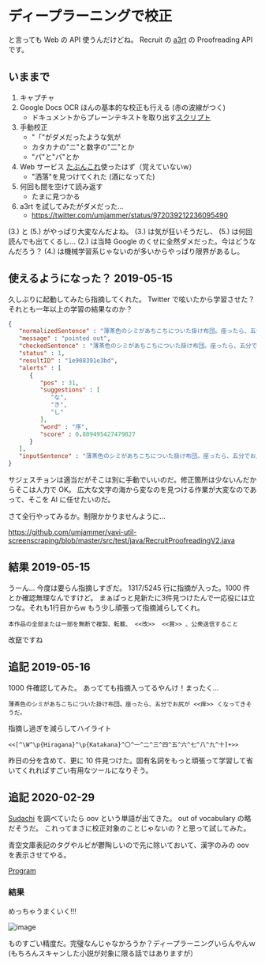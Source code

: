 # ディープラーニングで校正

と言っても Web の API 使うんだけどね。
Recruit の [a3rt](https://a3rt.recruit-tech.co.jp/product/proofreadingAPI/) の Proofreading API です。

## いままで

 1. キャプチャ
 2. Google Docs OCR ほんの基本的な校正も行える (赤の波線がつく)
     * ドキュメントからプレーンテキストを取り出す[スクリプト](https://gist.github.com/umjammer/30b1977bfaa0c36241261016052669ae#file-docxview-sh)
 3. 手動校正
     * "「"がダメだったような気が
     * カタカナの"ニ"と数字の"二"とか
     * "パ"と"バ"とか
 4. Web サービス [たぶんこれ](http://enno.jp/)使ったはず（覚えていないw）
     * "洒落"を見つけてくれた (酒になってた)
 5. 何回も間を空けて読み返す
     * たまに見つかる
 5. a3rt を試してみたがダメだった...
     * https://twitter.com/umjammer/status/972039212236095490

(3.) と (5.) がやっぱり大変なんだよね。
(3.) は気が狂いそうだし、 (5.) は何回読んでも出てくるし...
(2.) は当時 Google のくせに全然ダメだった。今はどうなんだろう？
(4.) は機械学習系じゃないのが多いからやっぱり限界があるし。
 
## 使えるようになった？ 2019-05-15

久しぶりに起動してみたら指摘してくれた。 Twitter で呟いたから学習させた？
それとも一年以上の学習の結果なのか？

```json
{
   "normalizedSentence" : "薄茶色のシミがあちこちについた掛け布団。座ったら、五分でお尻が序くなってきそうだ。",
   "message" : "pointed out",
   "checkedSentence" : "薄茶色のシミがあちこちについた掛け布団。座ったら、五分でお尻が <<序>> くなってきそうだ。",
   "status" : 1,
   "resultID" : "1e908391e3bd",
   "alerts" : [
      {
         "pos" : 31,
         "suggestions" : [
            "な",
            "き",
            "し"
         ],
         "word" : "序",
         "score" : 0.809495427479827
      }
   ],
   "inputSentence" : "薄茶色のシミがあちこちについた掛け布団。座ったら、五分でお尻が序くなってきそうだ。"
}
```

サジェスチョンは適当だがそこは別に手動でいいのだ。修正箇所は少ないんだからそこは人力で OK。
広大な文字の海から変なのを見つける作業が大変なのであって、そこを AI に任せたいのだ。

さて全行やってみるか。制限かかりませんように...

https://github.com/umjammer/vavi-util-screenscraping/blob/master/src/test/java/RecruitProofreadingV2.java

## 結果 2019-05-15

うーん... 今度は要らん指摘しすぎだ。 1317/5245 行に指摘が入った。1000 件とか確認無理なんですけど。
まぁぱっと見新たに3件見つけたんで一応役には立つな。それも1行目からw
もう少し頑張って指摘減らしてくれ。

```
本作品の全部または一部を無断で複製、転載、 <<改>>  <<賞>> 、公衆送信すること
```

改竄ですね

## 追記 2019-05-16

1000 件確認してみた。
あってても指摘入ってるやんけ！まったく...

```
薄茶色のシミがあちこちについた掛け布団。座ったら、五分でお尻が <<痒>> くなってきそうだ。
```

指摘し過ぎを減らしてハイライト

```regex
<<[^\W^\p{Hiragana}^\p{Katakana}^〇^一^二^三^四^五^六^七^八^九^十]+>>
```

昨日の分を含めて、更に 10 件見つけた。固有名詞をもっと頑張って学習して省いてくれればすごい有用なツールになりそう。

## 追記 2020-02-29

[Sudachi](https://github.com/WorksApplications/Sudachi) を調べていたら oov という単語が出てきた。 out of vocabulary の略だそうだ。
これってまさに校正対象のことじゃないの？と思って試してみた。

青空文庫表記のタグやルビが鬱陶しいので先に除いておいて、漢字のみの oov を表示させてやる。

[Program](TBD)

### 結果

めっちゃうまくいく!!!

![image](https://lh3.googleusercontent.com/BWtEQrYSyjIpdw6iRyXR3FD7803bZwGPLxiNsJ_bx3IJeQr8lDSfJKzIappdKvq2Az4hkqHgQattDhsoZqQpsP3MLXN5rX3BByq6H2aMW3mmOMFPwEWx4Z49DZjMW_3l8tDcbm43Hw=w2400)

ものすごい精度だ。完璧なんじゃなかろうか？ディープラーニングいらんやんｗ
(もちろんスキャンした小説が対象に限る話ではありますが）
